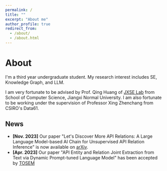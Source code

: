 ```yaml
---
permalink: /
title: ""
excerpt: "About me"
author_profile: true
redirect_from: 
  - /about/
  - /about.html
---
```

# <i class="fa fa-book fa-fw"></i>  About #

I'm a third year undergraduate student. My research interest includes SE, Knowledge Graph, and LLM.

I am very fortunate to be advised by Prof. Qing Huang of [JXSE Lab](https://jxselab.com/) from School of Computer Science, Jiangxi Normal University. I am also fortunate to be working under the supervision of Professor Xing Zhenchang from CSIRO's Data61.

## <i class="fa fa-fw fa-rss "></i> News ##

<ul style="width: auto; height: 300px; overflow: auto">

  <li> <b> [Nov. 2023]</b> Our paper "Let's Discover More API Relations: A Large Language Model-based AI Chain for Unsupervised API Relation Inference" is now available on <a href="https://arxiv.org/pdf/2311.01266.pdf"> arXiv</a>.</li>
    
  <li> <b> [Apr. 2023]</b> Our paper "API Entity and Relation Joint Extraction from Text via Dynamic Prompt-tuned Language Model" has been accepted by <a href="https://dl.acm.org/doi/10.1145/3607188">TOSEM</a> </li>
  
</ul>  

